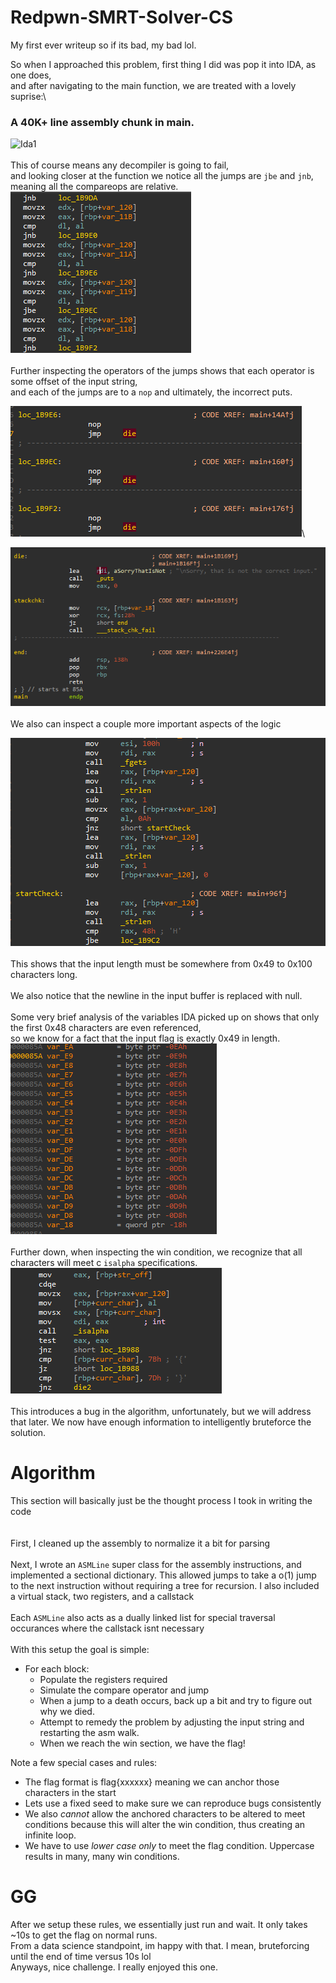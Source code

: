 # Redpwn-SMRT-Solver-CS
My first ever writeup so if its bad, my bad lol.

So when I approached this problem, first thing I did was pop it into IDA, as one does,\
and after navigating to the main function, we are treated with a lovely suprise:\
### A 40K+ line assembly chunk in main.
![Ida1](/img/ida1.gif)\
\
This of course means any decompiler is going to fail,\
and looking closer at the function we notice all the jumps are `jbe` and `jnb`, meaning all the compareops are relative.\
![Ida2](/img/ida2.png)\
\
Further inspecting the operators of the jumps shows that each operator is some offset of the input string,\
and each of the jumps are to a `nop` and ultimately, the incorrect puts.

![Ida3](/img/ida3.png)\

![Ida4](/img/ida4.png)\
\
We also can inspect a couple more important aspects of the logic

![Ida5](/img/ida5.png)\
\
This shows that the input length must be somewhere from 0x49 to 0x100 characters long.\
\
We also notice that the newline in the input buffer is replaced with null.\
\
Some very brief analysis of the variables IDA picked up on shows that only the first 0x48 characters are even referenced,\
so we know for a fact that the input flag is exactly 0x49 in length.\
![Ida6](/img/ida6.png)\
\
Further down, when inspecting the win condition, we recognize that all characters will meet c `isalpha` specifications.
![Ida7](/img/ida7.png)\
\
This introduces a bug in the algorithm, unfortunately, but we will address that later.
We now have enough information to intelligently bruteforce the solution.

# Algorithm
This section will basically just be the thought process I took in writing the code\
\
\
First, I cleaned up the assembly to normalize it a bit for parsing\
\
Next, I wrote an `ASMLine` super class for the assembly instructions, and implemented a sectional dictionary. This allowed jumps to take a o(1) jump to the next instruction without requiring a tree for recursion. I also included a virtual stack, two registers, and a callstack\
\
Each `ASMLine` also acts as a dually linked list for special traversal occurances where the callstack isnt necessary\
\
With this setup the goal is simple:

* For each block:
  * Populate the registers required
  * Simulate the compare operator and jump
  * When a jump to a death occurs, back up a bit and try to figure out why we died.
  * Attempt to remedy the problem by adjusting the input string and restarting the asm walk.
  * When we reach the win section, we have the flag!

Note a few special cases and rules:
  * The flag format is flag{xxxxxx} meaning we can anchor those characters in the start
  * Lets use a fixed seed to make sure we can reproduce bugs consistently
  * We also *cannot* allow the anchored characters to be altered to meet conditions because this will alter the win condition, thus creating an infinite loop.
  * We have to use *lower case only* to meet the flag condition. Uppercase results in many, many win conditions.

# GG
After we setup these rules, we essentially just run and wait. It only takes ~10s to get the flag on normal runs.\
From a data science standpoint, im happy with that. I mean, bruteforcing until the end of time versus 10s lol\
Anyways, nice challenge. I really enjoyed this one.
